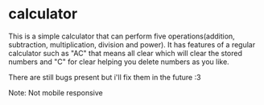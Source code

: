 # calculator
This is a simple calculator that can perform five operations(addition, subtraction, multiplication, division and power).
It has features of a regular calculator such as "AC" that means all clear which will clear the stored numbers and "C" for clear
helping you delete numbers as you like.

There are still bugs present but i'll fix them in the future :3

Note: Not mobile responsive
